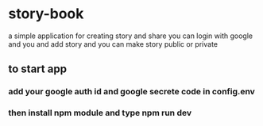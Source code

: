 # story-book
a simple application for creating story and share you can login with google and you and add story and you can make story public or private
## to start app 
### add your google auth id and google secrete code in config.env 
### then install npm module and type npm run dev
